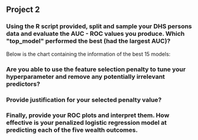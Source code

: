 ## Project 2 ##

### Using the R script provided, split and sample your DHS persons data and evaluate the AUC - ROC values you produce. Which "top_model" performed the best (had the largest AUC)? ###
Below is the chart containing the information of the best 15 models: 


### Are you able to use the feature selection penalty to tune your hyperparameter and remove any potentially irrelevant predictors? 

### Provide justification for your selected penalty value? ###

### Finally, provide your ROC plots and interpret them. How effective is your penalized logistic regression model at predicting each of the five wealth outcomes. ###

